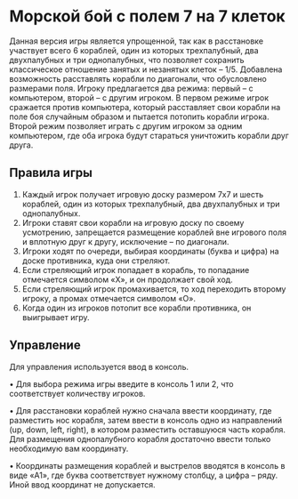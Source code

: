 # Морской бой с полем 7 на 7 клеток #
Данная версия игры является упрощенной, так как в расстановке участвует всего 6 кораблей, один из которых трехпалубный, два двухпалубных и три однопалубных, что позволяет сохранить классическое отношение занятых и незанятых клеток – 1/5. Добавлена возможность расставлять корабли по диагонали, что обусловлено размерами поля. 
Игроку предлагается два режима: первый – с компьютером, второй – с другим игроком. В первом режиме игрок сражается против компьютера, который расставляет свои корабли на поле боя случайным образом и пытается потопить корабли игрока. Второй режим позволяет играть с другим игроком за одним компьютером, где оба игрока будут стараться уничтожить корабли друг друга.
## Правила игры ##
1. Каждый игрок получает игровую доску размером 7х7 и шесть кораблей, один из которых трехпалубный, два двухпалубных и три однопалубных. 
2. Игроки ставят свои корабли на игровую доску по своему усмотрению, запрещается размещение кораблей вне игрового поля и вплотную друг к другу, исключение – по диагонали. 
3. Игроки ходят по очереди, выбирая координаты (буква и цифра) на доске противника, куда они стреляют. 
4. Если стреляющий игрок попадает в корабль, то попадание отмечается символом «X», и он продолжает свой ход. 
5. Если стреляющий игрок промахивается, то ход переходить второму игроку, а промах отмечается символом «O». 
6. Когда один из игроков потопит все корабли противника, он выигрывает игру.
## Управление ##
Для управления используется ввод в консоль.

•	Для выбора режима игры введите в консоль 1 или 2, что соответствует количеству игроков.

•	Для расстановки кораблей нужно сначала ввести координату, где разместить нос корабля, затем ввести в консоль одно из направлений (up, down, left, right), в котором разместить оставшуюся часть корабля. Для размещения однопалубного корабля достаточно ввести только необходимую вам координату.

•	Координаты размещения кораблей и выстрелов вводятся в консоль в виде «A1», где буква соответствует нужному столбцу, а цифра – ряду. Иной ввод координат не допускается. 
